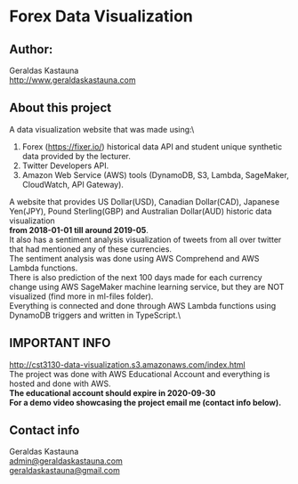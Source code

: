 # Forex Data Visualization

## Author:
Geraldas Kastauna\
http://www.geraldaskastauna.com

## About this project
A data visualization website that was made using:\ 
1. Forex (https://fixer.io/) historical data API and student unique synthetic data provided by the lecturer.
2. Twitter Developers API.
3. Amazon Web Service (AWS) tools (DynamoDB, S3, Lambda, SageMaker, CloudWatch, API Gateway).

A website that provides US Dollar(USD), Canadian Dollar(CAD), Japanese Yen(JPY), Pound Sterling(GBP) and Australian Dollar(AUD) historic data visualization\
**from 2018-01-01 till around 2019-05**.\
It also has a sentiment analysis visualization of tweets from all over twitter that had mentioned any of these currencies.\
The sentiment analysis was done using AWS Comprehend and AWS Lambda functions.\
There is also prediction of the next 100 days made for each currency change using AWS SageMaker machine learning service, but they are NOT visualized (find more in ml-files folder).\
Everything is connected and done through AWS Lambda functions using DynamoDB triggers and written in TypeScript.\

## IMPORTANT INFO
http://cst3130-data-visualization.s3.amazonaws.com/index.html \
The project was done with AWS Educational Account and everything is hosted and done with AWS.\
**The educational account should expire in 2020-09-30**\
**For a demo video showcasing the project email me (contact info below).**

## Contact info
Geraldas Kastauna\
admin@geraldaskastauna.com\
geraldaskastauna@gmail.com
